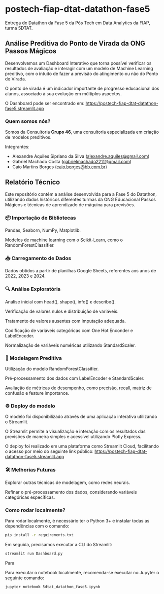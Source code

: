 # postech-fiap-dtat-datathon-fase5

Entrega do Datathon da Fase 5 da Pós Tech em Data Analytics da FIAP, turma 5DTAT.

## Análise Preditiva do Ponto de Virada da ONG Passos Mágicos

Desenvolvemos um Dashboard Interativo que torna possível verificar os resultados de avaliação e interagir com um modelo de Machine Learning preditivo, com o intuito de fazer a previsão do atingimento ou não do Ponto de Virada.

O ponto de virada é um indicador importante de progresso educacional dos alunos, associado à sua evolução em múltiplos aspectos.

O Dashboard pode ser encontrado em: https://postech-fiap-dtat-datathon-fase5.streamlit.app

### Quem somos nós?

Somos da Consultoria **Grupo 46**, uma consultoria especializada em criação de modelos preditivos.

Integrantes:

- Alexandre Aquiles Sipriano da Silva (alexandre.aquiles@gmail.com)
- Gabriel Machado Costa (gabrielmachado2211@gmail.com)
- Caio Martins Borges (caio.borges@bb.com.br)

## Relatório Técnico

Este repositório contém a análise desenvolvida para a Fase 5 do Datathon, utilizando dados históricos diferentes turmas da ONG Educacional Passos Mágicos e técnicas de aprendizado de máquina para previsões.

### 📦 Importação de Bibliotecas

Pandas, Seaborn, NumPy, Matplotlib.

Modelos de machine learning com o Scikit-Learn, como o RandomForestClassifier.

### 📥 Carregamento de Dados

Dados obtidos a partir de planilhas Google Sheets, referentes aos anos de 2022, 2023 e 2024.

### 🔍 Análise Exploratória

Análise inicial com head(), shape(), info() e describe().

Verificação de valores nulos e distribuição de variáveis.

Tratamento de valores ausentes com imputação adequada.

Codificação de variáveis categóricas com One Hot Enconder e LabelEncoder.

Normalização de variáveis numéricas utilizando StandardScaler.

### 🧠 Modelagem Preditiva

Utilização do modelo RandomForestClassifier.

Pré-processamento dos dados com LabelEncoder e StandardScaler.

Avaliação de métricas de desempenho, como precisão, recall, matriz de confusão e feature importance.

### ⚙️ Deploy do modelo

O modelo foi disponibilizado através de uma aplicação interativa utilizando o Streamlit.

O Streamlit permite a visualização e interação com os resultados das previsões de maneira simples e acessível utilizando Plotly Express.

O deploy foi realizado em uma plataforma como Streamlit Cloud, facilitando o acesso por meio do seguinte link público: https://postech-fiap-dtat-datathon-fase5.streamlit.app


### 🛠️ Melhorias Futuras

Explorar outras técnicas de modelagem, como redes neurais.

Refinar o pré-processamento dos dados, considerando variáveis categóricas específicas.

### Como rodar localmente?

Para rodar localmente, é necessário ter o Python 3+ e instalar todas as dependências com o comando:

```sh
pip install -r requirements.txt
```

Em seguida, precisamos executar a CLI do Streamlit:

```sh
streamlit run Dashboard.py
```

Para 

Para executar o notebook localmente, recomenda-se executar no Jupyter o seguinte comando:

```sh
jupyter notebook 5dtat_datathon_fase5.ipynb
```

